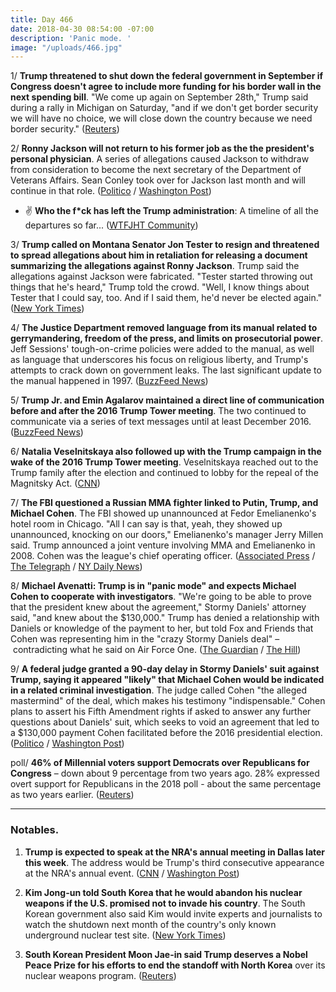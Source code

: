 ```yaml
---
title: Day 466
date: 2018-04-30 08:54:00 -07:00
description: 'Panic mode. '
image: "/uploads/466.jpg"
---
```


1/ **Trump threatened to shut down the federal government in September if Congress doesn't agree to include more funding for his border wall in the next spending bill**. "We come up again on September 28th," Trump said during a rally in Michigan on Saturday, "and if we don't get border security we will have no choice, we will close down the country because we need border security." ([Reuters](https://www.reuters.com/article/us-usa-trump-government/trump-threatens-govt-shutdown-in-sept-if-no-funding-for-wall-idUSKBN1I0018))

2/ **Ronny Jackson will not return to his former job as the the president's personal physician**. A series of allegations caused Jackson to withdraw from consideration to become the next secretary of the Department of Veterans Affairs. Sean Conley took over for Jackson last month and will continue in that role. ([Politico](https://www.politico.com/story/2018/04/29/ronny-jackson-trump-doctor-559529) / [Washington Post](https://www.washingtonpost.com/politics/ronny-jackson-wont-return-to-job-as-trumps-physician/2018/04/29/101d2bfe-4c0e-11e8-84a0-458a1aa9ac0a_story.html?utm_term=.286b132fdde6))

* ✌️ **Who the f\*ck has left the Trump administration**: A timeline of all the departures so far... ([WTFJHT Community](https://talk.whatthefuckjusthappenedtoday.com/t/who-the-fuck-has-left-the-trump-administration/908))

3/ **Trump called on Montana Senator Jon Tester to resign and threatened to spread allegations about him in retaliation for releasing a document summarizing the allegations against Ronny Jackson**. Trump said the allegations against Jackson were fabricated. "Tester started throwing out things that he's heard," Trump told the crowd. "Well, I know things about Tester that I could say, too. And if I said them, he'd never be elected again." ([New York Times](https://www.nytimes.com/2018/04/28/us/politics/trump-tester-jackson-va.html))

4/ **The Justice Department removed language from its manual related to gerrymandering, freedom of the press, and limits on prosecutorial power**. Jeff Sessions' tough-on-crime policies were added to the manual, as well as language that underscores his focus on religious liberty, and Trump's attempts to crack down on government leaks. The last significant update to the manual happened in 1997. ([BuzzFeed News](https://www.buzzfeed.com/zoetillman/the-justice-department-deleted-language-about-press-freedom?utm_term=.sx18KRqz9q#.exLeoGLJDL))

5/ **Trump Jr. and Emin Agalarov maintained a direct line of communication before and after the 2016 Trump Tower meeting**. The two continued to communicate via a series of text messages until at least December 2016. ([BuzzFeed News](https://www.buzzfeed.com/chrisgeidner/trump-jr-and-emin-agalarov-stayed-in-touch-during-the?utm_term=.iupxEk6Xa6#.libdJPkNKk))

6/ **Natalia Veselnitskaya also followed up with the Trump campaign in the wake of the 2016 Trump Tower meeting**. Veselnitskaya reached out to the Trump family after the election and continued to lobby for the repeal of the Magnitsky Act. ([CNN](https://www.cnn.com/2018/04/27/politics/russians-trump-team-magnitsky-act/index.html))

7/ **The FBI questioned a Russian MMA fighter linked to Putin, Trump, and Michael Cohen**. The FBI showed up unannounced at Fedor Emelianenko's hotel room in Chicago. "All I can say is that, yeah, they showed up unannounced, knocking on our doors," Emelianenko's manager Jerry Millen said. Trump announced a joint venture involving MMA and Emelianenko in 2008. Cohen was the league's chief operating officer. ([Associated Press](https://apnews.com/82f1df7873ec4b7c91050e707c61a749/MMA-fighter-with-links-to-Trump,-Cohen-is-questioned-by-FBI) / [The Telegraph](https://www.telegraph.co.uk/mma/2018/04/28/fbi-shadows-russian-mma-great-fedor-emeilanenko-bellator-event/) / [NY Daily News](http://beta.nydailynews.com/news/national/fbi-met-russian-mma-fighter-linked-trump-michael-cohen-article-1.3962325))

8/ **Michael Avenatti: Trump is in "panic mode" and expects Michael Cohen to cooperate with investigators**. "We're going to be able to prove that the president knew about the agreement," Stormy Daniels' attorney said, "and knew about the $130,000." Trump has denied a relationship with Daniels or knowledge of the payment to her, but told Fox and Friends that Cohen was representing him in the "crazy Stormy Daniels deal" – contradicting what he said on Air Force One. ([The Guardian](https://www.theguardian.com/us-news/2018/apr/29/stormy-daniels-lawyer-predicts-michael-cohen-flip-trump) / [The Hill](http://thehill.com/homenews/administration/385412-stormy-daniels-attorney-were-going-to-be-able-to-prove-that-the))

9/ **A federal judge granted a 90-day delay in Stormy Daniels' suit against Trump, saying it appeared "likely" that Michael Cohen would be indicated in a related criminal investigation**. The judge called Cohen "the alleged mastermind" of the deal, which makes his testimony "indispensable." Cohen plans to assert his Fifth Amendment rights if asked to answer any further questions about Daniels' suit, which seeks to void an agreement that led to a $130,000 payment Cohen facilitated before the 2016 presidential election. ([Politico](https://www.politico.com/story/2018/04/27/trump-stormy-daniels-case-delay-558294) / [Washington Post](https://www.washingtonpost.com/politics/judge-puts-stormy-daniels-case-on-hold-for-90-days-citing-likelihood-michael-cohen-will-be-indicted/2018/04/27/34d87316-4a67-11e8-ad53-d5751c8f243f_story.html))

poll/ **46% of Millennial voters support Democrats over Republicans for Congress** – down about 9 percentage from two years ago. 28% expressed overt support for Republicans in the 2018 poll - about the same percentage as two years earlier. ([Reuters](https://www.reuters.com/article/us-usa-election-millennials/democrats-lose-ground-with-millennials-reuters-ipsos-poll-idUSKBN1I10YH))

---

### Notables.

1. **Trump is expected to speak at the NRA's annual meeting in Dallas later this week**. The address would be Trump's third consecutive appearance at the NRA's annual event. ([CNN](https://www.cnn.com/2018/04/29/politics/trump-nra-annual-meeting/index.html) / [Washington Post](https://www.washingtonpost.com/politics/trump-to-address-nra-for-first-time-since-florida-school-shootings/2018/04/30/b74542de-4c74-11e8-84a0-458a1aa9ac0a_story.html))

2. **Kim Jong-un told South Korea that he would abandon his nuclear weapons if the U.S. promised not to invade his country**. The South Korean government also said Kim would invite experts and journalists to watch the shutdown next month of the country's only known underground nuclear test site. ([New York Times](https://www.nytimes.com/2018/04/29/world/asia/north-korea-trump-nuclear.html))

3. **South Korean President Moon Jae-in said Trump deserves a Nobel Peace Prize for his efforts to end the standoff with North Korea** over its nuclear weapons program. ([Reuters](https://www.reuters.com/article/us-northkorea-southkorea-trump/trump-should-win-the-nobel-peace-prize-says-south-koreas-moon-idUSKBN1I10OD))